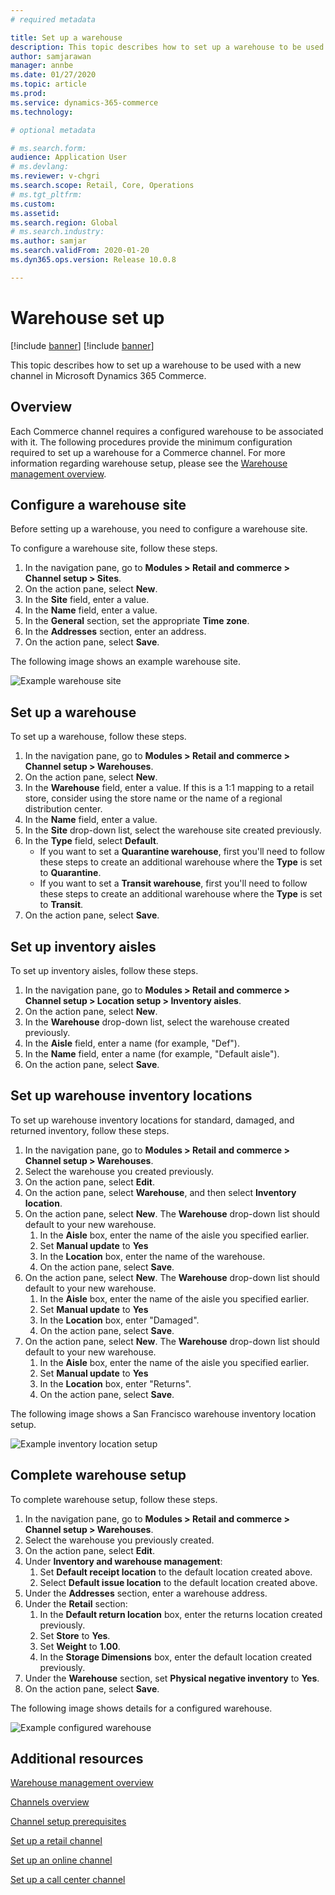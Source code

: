```yaml
---
# required metadata

title: Set up a warehouse
description: This topic describes how to set up a warehouse to be used with a new channel in Microsoft Dynamics 365 Commerce.
author: samjarawan
manager: annbe
ms.date: 01/27/2020
ms.topic: article
ms.prod: 
ms.service: dynamics-365-commerce
ms.technology: 

# optional metadata

# ms.search.form: 
audience: Application User
# ms.devlang: 
ms.reviewer: v-chgri
ms.search.scope: Retail, Core, Operations
# ms.tgt_pltfrm: 
ms.custom: 
ms.assetid: 
ms.search.region: Global
# ms.search.industry: 
ms.author: samjar
ms.search.validFrom: 2020-01-20
ms.dyn365.ops.version: Release 10.0.8

---
```

# Warehouse set up

[!include [banner](../includes/preview-banner.md)]
[!include [banner](../includes/banner.md)]

This topic describes how to set up a warehouse to be used with a new channel in Microsoft Dynamics 365 Commerce.

## Overview

Each Commerce channel requires a configured warehouse to be associated with it. The following procedures provide the minimum configuration required to set up a warehouse for a Commerce channel. For more information regarding warehouse setup, please see the [Warehouse management overview](https://docs.microsoft.com/en-us/dynamics365/supply-chain/warehousing/warehouse-management-overview).

## Configure a warehouse site

Before setting up a warehouse, you need to configure a warehouse site.

To configure a warehouse site, follow these steps.

1. In the navigation pane, go to **Modules \> Retail and commerce \> Channel setup \> Sites**.
1. On the action pane, select **New**.
1. In the **Site** field, enter a value.
1. In the **Name** field, enter a value.
1. In the **General** section, set the appropriate **Time zone**.
1. In the **Addresses** section, enter an address.
1. On the action pane, select **Save**.

The following image shows an example warehouse site.

![Example warehouse site](media/warehouse-site.png)

## Set up a warehouse

To set up a warehouse, follow these steps.

1. In the navigation pane, go to **Modules \> Retail and commerce \> Channel setup \> Warehouses**.
1. On the action pane, select **New**.
1. In the **Warehouse** field, enter a value.  If this is a 1:1 mapping to a retail store, consider using the store name or the name of a regional distribution center.
1. In the **Name** field, enter a value.
1. In the **Site** drop-down list, select the warehouse site created previously.
1. In the **Type** field, select **Default**.
    - If you want to set a **Quarantine warehouse**, first you'll need to follow these steps to create an additional warehouse where the **Type** is set to **Quarantine**.
    - If you want to set a **Transit warehouse**, first you'll need to follow these steps to create an additional warehouse where the **Type** is set to **Transit**.
1. On the action pane, select **Save**.

## Set up inventory aisles

To set up inventory aisles, follow these steps.

1. In the navigation pane, go to **Modules \> Retail and commerce \> Channel setup \> Location setup \> Inventory aisles**.
1. On the action pane, select **New**.
1. In the **Warehouse** drop-down list, select the warehouse created previously.
1. In the **Aisle** field, enter a name (for example, "Def").
1. In the **Name** field, enter a name (for example, "Default aisle").
1. On the action pane, select **Save**.

## Set up warehouse inventory locations

To set up warehouse inventory locations for standard, damaged, and returned inventory, follow these steps.

1. In the navigation pane, go to **Modules \> Retail and commerce \> Channel setup \> Warehouses**.
1. Select the warehouse you created previously.
1. On the action pane, select **Edit**.
1. On the action pane, select **Warehouse**, and then select **Inventory location**.
1. On the action pane, select **New**. The **Warehouse** drop-down list should default to your new warehouse.
    1. In the **Aisle** box, enter the name of the aisle you specified earlier. 
    1. Set **Manual update** to **Yes**
    1. In the **Location** box, enter the name of the warehouse.
    1. On the action pane, select **Save**.
 1. On the action pane, select **New**.  The **Warehouse** drop-down list should default to your new warehouse.
    1. In the **Aisle** box, enter the name of the aisle you specified earlier.  
    1. Set **Manual update** to **Yes**
    1. In the **Location** box, enter "Damaged".
    1. On the action pane, select **Save**.
 1. On the action pane, select **New**.  The **Warehouse** drop-down list should default to your new warehouse.
    1. In the **Aisle** box, enter the name of the aisle you specified earlier. 
    1. Set **Manual update** to **Yes**
    1. In the **Location** box, enter "Returns".
    1. On the action pane, select **Save**.
    
The following image shows a San Francisco warehouse inventory location setup.

![Example inventory location setup](media/warehouse-inventory-locations.png)
    
## Complete warehouse setup

To complete warehouse setup, follow these steps.

1. In the navigation pane, go to **Modules \> Retail and commerce \> Channel setup \> Warehouses**.
1. Select the warehouse you previously created.
1. On the action pane, select **Edit**.
1. Under **Inventory and warehouse management**:
    1. Set **Default receipt location** to the default location created above.
    1. Select **Default issue location** to the default location created above.
1. Under the **Addresses** section, enter a warehouse address.
1. Under the **Retail** section: 
    1. In the **Default return location** box, enter the returns location created previously.
    1. Set **Store** to **Yes**.
    1. Set **Weight** to **1.00**. 
    1. In the **Storage Dimensions** box, enter the default location created previously.
1. Under the **Warehouse** section, set **Physical negative inventory** to **Yes**.
1. On the action pane, select **Save**.

The following image shows details for a configured warehouse.

![Example configured warehouse](media/warehouse-sample.png)

## Additional resources

[Warehouse management overview](https://docs.microsoft.com/en-us/dynamics365/supply-chain/warehousing/warehouse-management-overview)

[Channels overview](channels-overview.md)

[Channel setup prerequisites](channels-prerequisites.md)

[Set up a retail channel](channel-setup-retail.md)
	
[Set up an online channel](channel-setup-online.md)

[Set up a call center channel](channel-setup-callcenter.md)





